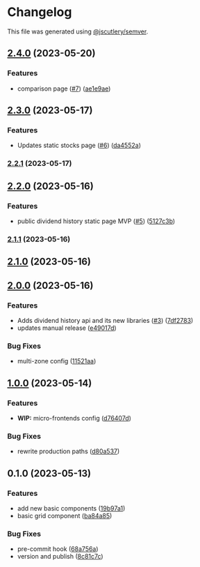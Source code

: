 # Changelog

This file was generated using [@jscutlery/semver](https://github.com/jscutlery/semver).

## [2.4.0](https://github.com/clayton-duarte/amalg/compare/stocks-public-2.3.0...stocks-public-2.4.0) (2023-05-20)


### Features

* comparison page ([#7](https://github.com/clayton-duarte/amalg/issues/7)) ([ae1e9ae](https://github.com/clayton-duarte/amalg/commit/ae1e9ae617d426c5566300060ba91a508b662042))

## [2.3.0](https://github.com/clayton-duarte/amalg/compare/stocks-public-2.2.1...stocks-public-2.3.0) (2023-05-17)


### Features

* Updates static stocks page ([#6](https://github.com/clayton-duarte/amalg/issues/6)) ([da4552a](https://github.com/clayton-duarte/amalg/commit/da4552ad34c98f395af1242de64c965ed78393d3))

### [2.2.1](https://github.com/clayton-duarte/amalg/compare/stocks-public-2.2.0...stocks-public-2.2.1) (2023-05-17)

## [2.2.0](https://github.com/clayton-duarte/amalg/compare/stocks-public-2.1.1...stocks-public-2.2.0) (2023-05-16)


### Features

* public dividend history static page MVP ([#5](https://github.com/clayton-duarte/amalg/issues/5)) ([5127c3b](https://github.com/clayton-duarte/amalg/commit/5127c3bb37c9d34615e87ce4e511d3a4f4a5eda7))

### [2.1.1](https://github.com/clayton-duarte/amalg/compare/stocks-public-2.1.0...stocks-public-2.1.1) (2023-05-16)

## [2.1.0](https://github.com/clayton-duarte/amalg/compare/stocks-public-2.0.0...stocks-public-2.1.0) (2023-05-16)

## [2.0.0](https://github.com/clayton-duarte/amalg/compare/stocks-public-1.0.0...stocks-public-2.0.0) (2023-05-16)

### Features

- Adds dividend history api and its new libraries ([#3](https://github.com/clayton-duarte/amalg/issues/3)) ([7df2783](https://github.com/clayton-duarte/amalg/commit/7df2783c720a51a6754af7b4fea58469b1870691))
- updates manual release ([e49017d](https://github.com/clayton-duarte/amalg/commit/e49017dd246c036617238b76153a9568f679f609))

### Bug Fixes

- multi-zone config ([11521aa](https://github.com/clayton-duarte/amalg/commit/11521aac8907452dddc54aceb5f93d9908befc46))

## [1.0.0](https://github.com/clayton-duarte/cpd/compare/stocks-public-0.1.0...stocks-public-1.0.0) (2023-05-14)

### Features

- **WIP:** micro-frontends config ([d76407d](https://github.com/clayton-duarte/cpd/commit/d76407d7932791e995a40b7a7e68eeb0c5dc1422))

### Bug Fixes

- rewrite production paths ([d80a537](https://github.com/clayton-duarte/cpd/commit/d80a537aca75847c8b66caf8d1845d20f4ee9227))

## 0.1.0 (2023-05-13)

### Features

- add new basic components ([19b97a1](https://github.com/clayton-duarte/cpd/commit/19b97a1d1af3652579d5cd7077886a6aff6d8c6b))
- basic grid component ([ba84a85](https://github.com/clayton-duarte/cpd/commit/ba84a858612394f985ee8f365925774b33e7c01a))

### Bug Fixes

- pre-commit hook ([68a756a](https://github.com/clayton-duarte/cpd/commit/68a756a9de569229a1cfc7f66ba24dfc28014c1f))
- version and publish ([8c81c7c](https://github.com/clayton-duarte/cpd/commit/8c81c7ca317c1445a248d01aa1b79a225ffeb747))
